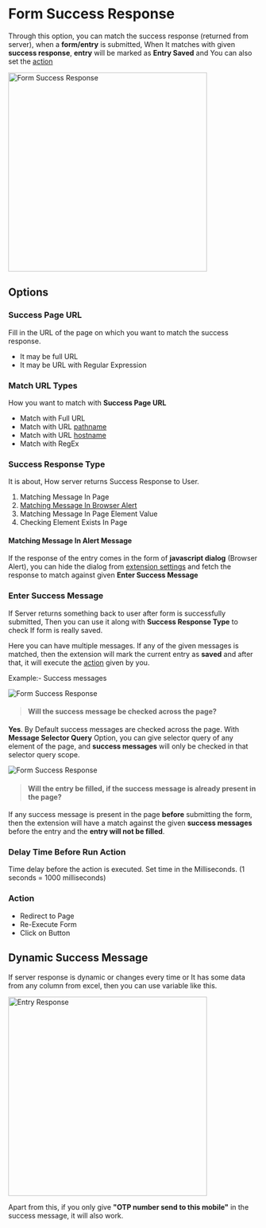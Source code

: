# Form Success Response

Through this option, you can match the success response (returned from server), when a **form/entry** is submitted,
When It matches with given **success response**, **entry** will be marked as **Entry Saved** and You can also set the [action](#action)

<img src="/image/entry-response-02.png" width="400" height="400" alt="Form Success Response">

## Options

### Success Page URL

Fill in the URL of the page on which you want to match the success response.
+ It may be full URL
+ It may be URL with Regular Expression


### Match URL Types

How you want to match with **Success Page URL**

- Match with Full URL
- Match with URL [pathname](https://developer.mozilla.org/en-US/docs/Web/API/URL/pathname)
- Match with URL [hostname](https://developer.mozilla.org/en-US/docs/Web/API/URL/hostname)
- Match with RegEx

### Success Response Type

It is about, How server returns Success Response to User.

1. Matching Message In Page
2. [Matching Message In Browser Alert](#matching-message-in-alert-message)
3. Matching Message In Page Element Value
4. Checking Element Exists In Page

#### Matching Message In Alert Message

If the response of the entry comes in the form of **javascript dialog** (Browser Alert), you can hide the dialog from [extension settings](/documentation/extension.html#hide-javascript-dialog) and fetch the response to match against given **Enter Success Message**

### Enter Success Message

If Server returns something back to user after form is successfully submitted, Then you can use it along with **Success Response Type** to check If form is really saved.

Here you can have multiple messages. If any of the given messages is matched, then the extension will mark the current entry as **saved** and after that, it will execute the [action](#action) given by you.

Example:- Success messages

<img src="/image/entry-response-05.png" alt="Form Success Response">
<br>

> #### Will the success message be checked across the page?

**Yes**. By Default success messages are checked across the page. With **Message Selector Query** Option, you can give selector query of any element of the page, and **success messages** will only be checked in that selector query scope.

<img src="/image/entry-response-04.png" alt="Form Success Response">
<br>

> #### Will the entry be filled, if the success message is already present in the page?

If any success message is present in the page **before** submitting the form, then the extension will have a match against the given **success messages** before the entry and the **entry will not be filled**.

### Delay Time Before Run Action

Time delay before the action is executed. Set time in the Milliseconds. (1 seconds = 1000 milliseconds)

### Action

- Redirect to Page
- Re-Execute Form
- Click on Button

## Dynamic Success Message

If server response is dynamic or changes every time or It has some data from any column from excel, then you can use variable like this.

<img src="/image/dynamic-response-msg-01.png" width="400" height="400" alt="Entry Response">

Apart from this, if you only give **"OTP number send to this mobile"** in the success message, it will also work.